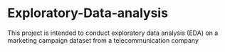 # Exploratory-Data-analysis
This project is intended to conduct exploratory data analysis (EDA) on a marketing campaign dataset from a telecommunication company
